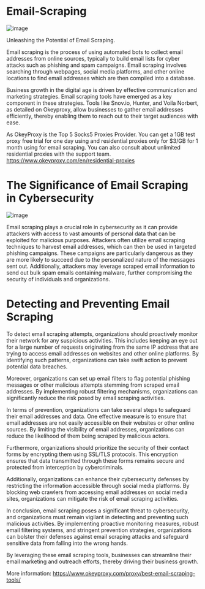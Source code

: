 # Email-Scraping

![image](https://github.com/OkeyProxyCom/Email-Scraping/assets/150340973/45102a44-7152-4f20-bec7-c62fad8f44a1)

Unleashing the Potential of Email Scraping.

Email scraping is the process of using automated bots to collect email addresses from online sources, typically to build email lists for cyber attacks such as phishing and spam campaigns. Email scraping involves searching through webpages, social media platforms, and other online locations to find email addresses which are then compiled into a database.

Business growth in the digital age is driven by effective communication and marketing strategies. Email scraping tools have emerged as a key component in these strategies. Tools like Snov.io, Hunter, and Voila Norbert, as detailed on Okeyproxy, allow businesses to gather email addresses efficiently, thereby enabling them to reach out to their target audiences with ease.

As OkeyProxy is the Top 5 Socks5 Proxies Provider. You can get a 1GB test proxy free trial for one day using and residential proxies only for $3/GB for 1 month using for email scraping. You can also consult about unlimited residential proxies with the support team. 
https://www.okeyproxy.com/en/residential-proxies

# The Significance of Email Scraping in Cybersecurity

![image](https://github.com/OkeyProxyCom/Email-Scraping/assets/150340973/b9fecbce-3d46-43c5-be0f-766fca80d6fb)

Email scraping plays a crucial role in cybersecurity as it can provide attackers with access to vast amounts of personal data that can be exploited for malicious purposes. Attackers often utilize email scraping techniques to harvest email addresses, which can then be used in targeted phishing campaigns. These campaigns are particularly dangerous as they are more likely to succeed due to the personalized nature of the messages sent out. Additionally, attackers may leverage scraped email information to send out bulk spam emails containing malware, further compromising the security of individuals and organizations.

# Detecting and Preventing Email Scraping

To detect email scraping attempts, organizations should proactively monitor their network for any suspicious activities. This includes keeping an eye out for a large number of requests originating from the same IP address that are trying to access email addresses on websites and other online platforms. By identifying such patterns, organizations can take swift action to prevent potential data breaches.

Moreover, organizations can set up email filters to flag potential phishing messages or other malicious attempts stemming from scraped email addresses. By implementing robust filtering mechanisms, organizations can significantly reduce the risk posed by email scraping activities.

In terms of prevention, organizations can take several steps to safeguard their email addresses and data. One effective measure is to ensure that email addresses are not easily accessible on their websites or other online sources. By limiting the visibility of email addresses, organizations can reduce the likelihood of them being scraped by malicious actors.

Furthermore, organizations should prioritize the security of their contact forms by encrypting them using SSL/TLS protocols. This encryption ensures that data transmitted through these forms remains secure and protected from interception by cybercriminals.

Additionally, organizations can enhance their cybersecurity defenses by restricting the information accessible through social media platforms. By blocking web crawlers from accessing email addresses on social media sites, organizations can mitigate the risk of email scraping activities.

In conclusion, email scraping poses a significant threat to cybersecurity, and organizations must remain vigilant in detecting and preventing such malicious activities. By implementing proactive monitoring measures, robust email filtering systems, and stringent prevention strategies, organizations can bolster their defenses against email scraping attacks and safeguard sensitive data from falling into the wrong hands.

By leveraging these email scraping tools, businesses can streamline their email marketing and outreach efforts, thereby driving their business growth.

More information: https://www.okeyproxy.com/proxy/best-email-scraping-tools/
